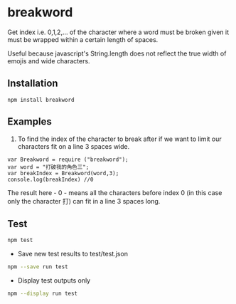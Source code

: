 # breakword

Get index i.e. 0,1,2,... of the character where a word must be broken given it must
be wrapped within a certain length of spaces. 

Useful because javascript's String.length does not reflect the true width of emojis and wide characters.

## Installation

```
npm install breakword 
```

## Examples

1. To find the index of the character to break after if we want to limit our characters fit on a line 3 spaces wide.

```
var Breakword = require ("breakword");
var word = "打破我的角色三";
var breakIndex = Breakword(word,3); 
console.log(breakIndex) //0
```
The result here - 0 - means all the characters before index 0 (in this case only the character 打) can fit in a line 3 spaces long.

## Test

```bash
npm test
```

- Save new test results to test/test.json

```bash
npm --save run test
```

- Display test outputs only

```bash
npm --display run test
```
